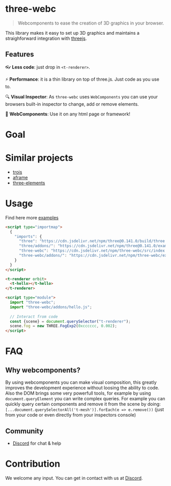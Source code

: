 # three-webc

> Webcomponents to ease the creation of 3D graphics in your browser.

This library makes it easy to set up 3D graphics and maintains a straighforward integration with [threejs](https://github.com/mrdoob/three.js).

## Features

:eyeglasses: **Less code**: just drop in `<t-renderer>`.

:zap: **Performance**: it is a thin library on top of three.js. Just code as you use to.

:mag: **Visual Inspector**: As `three-webc` uses `WebComponents` you can use your browsers built-in inspector to change, add or remove elements.

:statue_of_liberty: **WebComponents**: Use it on any html page or framework!

# Goal

# Similar projects
- [trois](https://github.com/troisjs/trois)
- [aframe](https://aframe.io) 
- [three-elements](https://github.com/hmans/three-elements)

# Usage
Find here more [examples](https://yellow-digital.github.io/three-webc/examples/list.html)

```html
<script type="importmap">
  {
    "imports": {
      "three": "https://cdn.jsdelivr.net/npm/three@0.141.0/build/three.module.js",
      "three/addons/": "https://cdn.jsdelivr.net/npm/three@0.141.0/examples/jsm/",
      "three-webc": "https://cdn.jsdelivr.net/npm/three-webc/src/index.js",
      "three-webc/addons/": "https://cdn.jsdelivr.net/npm/three-webc/examples/addons/"
    }
  }
</script>

<t-renderer orbit>
  <t-hello></t-hello>
</t-renderer>

<script type="module">
  import "three-webc";
  import "three-webc/addons/hello.js";
  
  // Interact from code
  const {scene} = document.querySelector("t-renderer");
  scene.fog = new THREE.FogExp2(0xcccccc, 0.002);
</script>
```

# FAQ
## Why webcomponents?
By using webcomponents you can make visual composition, this greatly improves the development experience without loosing the ability to code. Also the DOM brings some very powerfull tools, for example by using `document.queryElement` you can write complex queries. For example you can quickly query certain components and remove it from the scene by doing: `[...document.querySelectorAll('t-mesh')].forEach(e => e.remove())` (just from your code or even directly from your inspectors console)

## Community

- [Discord] for chat & help

 # Contribution
 We welcome any input. You can get in contact with us at [Discord].
 
 [discord]: https://discord.gg/fatjexFHNr

